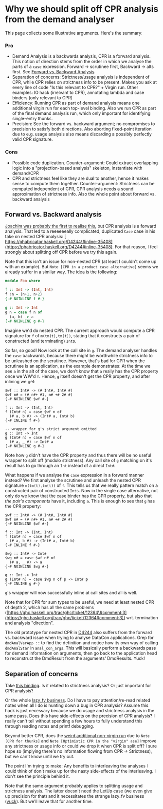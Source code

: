 # Why we should split off CPR analysis from the demand analyser


This page collects some illustrative arguments. Here's the summary:


### Pro

- Demand Analysis is a backwards analysis, CPR is a forward analysis. This notion of direction stems from the order in which we analyse the parts of a `case` expression. Forward -> scrutinee first, Backward -> alts first. See [Forward vs. Backward Analysis](#forward-vs-backward-analysis)
- Separation of concerns: Strictness/usage analysis is independent of CPR, while CPR relies on strictness info to be present. Makes you ask at every line of code "Is this relevant to CPR?" + Virgin run. Other examples: IO hack (irrelvant to CPR), annotating lambda and case binders (only relevant to CPR)
- Efficiency: Running CPR as part of demand analysis means one additional virgin run for each top-level binding. Also we run CPR as part of the final demand analysis run, which only important for identifying single-entry thunks.
- Precision: See the forward vs. backward argument; no compromises to precision to satisfy both directions. Also aborting fixed-point iteration due to e.g. usage analysis also means discarding a possibly perfectly valid CPR signature.

### Cons

- Possible code duplication. Counter-argument: Could extract overlapping logic into a "projection-based analysis" skeleton, instantiate with demand/CPR
- CPR and strictness feel like they are dual to another, hence it makes sense to compute them together. Counter-argument: Strictness can be computed independent of CPR, CPR analysis needs a sound approximation of strictness info. Also the whole point about forward vs. backward analysis

## Forward vs. Backward analysis

[Joachim was probably the first to realise this](https://gitlab.haskell.org/ghc/ghc/issues/12364#note_122038), but CPR analysis is a forward analysis. That led to a reeeeeeally complicated, duplicated `Case` case in his take on nested CPR analysis: [ https://phabricator.haskell.org/D4244\#inline-35408](https://phabricator.haskell.org/D4244#inline-35408). For that reason, I feel strongly about splitting off CPR before we try this again.

Note that this isn't an issue for non-nested CPR (at least I couldn't come up with an example). But `Note [CPR in a product case alternative]` seems we already suffer in a similar way. The idea is the following:

```hs
module Foo where

f :: Int -> (Int, Int)
f !n = (n+1, n+2)
{-# NOINLINE f #-}

g :: Int -> Int
g n = case f n of
  (a, b) -> a
{-# NOINLINE g #-}
```

Imagine we'd do nested CPR. The current approach would compute a CPR signature for `f` of `m(tm(t),tm(t))`, stating that it constructs a pair of constructed (and terminating) `Int`s.

So far, so good! Now look at the call site in `g`. The demand analyser handles the `case` backwards, because there might be worthwhile strictness info to be unleashed on the scrutinee. However, that's bad for CPR when the scrutinee is an application, as the example demonstrates: At the time we see `a` in the alt of the case, we don't know that `a` really has the CPR property once we WW'd `f`. Hence, `g` itself doesn't get the CPR property, and after inlining we get:

```
$wf :: Int# -> (# Int#, Int# #)
$wf n# = (# n#+ #1, n# +# 2# #)
{-# NOINLINE $wf #-}

f :: Int -> (Int, Int)
f (Int# n) = case $wf n of
  (# a, b #) -> (Int# a, Int# b)
{-# INLINE f #-}

-- wrapper for g's strict argument omitted
g :: Int -> Int
g (Int# n) = case $wf n of
  (# a, _ #) -> Int# a
{-# NOINLINE g #-}
```

Note how `g` didn't have the CPR property and thus there will be no useful wrapper to split off (modulo strictness). Any call site of `g` matching on it's result has to go through an `Int` instead of a direct `Int#`.

What happens if we analyse the `case` expression in a forward manner instead? We first analyse the scrutinee and unleash the nested CPR signature `m(tm(t),tm(t))` of `f`. This tells us that we really pattern match on a constructed pair of constructed `Int`s. Now in the single case alternative, not only do we know that the case binder has the CPR property, but also that *the pair's components* have it, including `a`. This is enough to see that `g` has the CPR property:

```
$wf :: Int# -> (# Int#, Int# #)
$wf n# = (# n#+ #1, n# +# 2# #)
{-# NOINLINE $wf #-}

f :: Int -> (Int, Int)
f (Int# n) = case $wf n of
  (# a, b #) -> (Int# a, Int# b)
{-# INLINE f #-}

$wg :: Int# -> Int#
$wg n# = case $wf n# of
  (# a, _ #) -> a
{-# NOINLINE $wg #-}

g :: Int -> Int
g (Int# n) = case $wg n of p -> Int# p
{-# INLINE g #-}
```

`g`'s wrapper will now successfully inline at call sites and all is well.

Note that for CPR for sum types to be useful, we need at least nested CPR of depth 2, which has all the same problems ([https://ghc.haskell.org/trac/ghc/ticket/12364\#comment:3](https://ghc.haskell.org/trac/ghc/ticket/12364#comment:3)) wrt. termination and analysis "direction".

The old prototype for nested CPR in [D4244](https://phabricator.haskell.org/D4244) also suffers from the forward vs. backward issue when trying to analyse DataCon applications. Grep for `dmdAnalVarApp ::` to find the definition and notice how its own way of calling `dmdAnalStar` in `anal_con_args`. This will basically perform a backwards pass for demand information on arguments, then go back to the application head to reconstruct the DmdResult from the arguments' DmdResults. Yuck!

## Separation of concerns


Take [this binding](https://github.com/ghc/ghc/blob/a5373c1fe172dee31e07bcb7c7f6caff1035e6ba/compiler/stranal/DmdAnal.hs#L663). Is it related to strictness analysis? Or just important for CPR analysis?


Or the whole [lazy_fv business](https://github.com/ghc/ghc/blob/a5373c1fe172dee31e07bcb7c7f6caff1035e6ba/compiler/stranal/DmdAnal.hs#L1029). Do I have to pay attention/re-read related notes when all I do is hunting down a bug in CPR analysis? Assume this hack is just necessary because we do usage and strictness analysis in the same pass. Does this have side-effects on the precision of CPR analysis? I really can't tell without spending a few hours to fully understand this through reading notes and printf debugging.


Beyond better CPR, does the [weird additional non-virgin run](https://github.com/ghc/ghc/blob/a5373c1fe172dee31e07bcb7c7f6caff1035e6ba/compiler/stranal/DmdAnal.hs#L73) due to `Note [CPR for thunks]` and `Note [Optimistic CPR in the "virgin" ase]` improve any strictness or usage info or could we drop it when CPR is split off? I sure hope so (implying there's no information flowing from CPR -\> Strictness), but we can't know until we try out.


The point I'm trying to make: Any benefits to interleaving the analyses I could think of don't make up for the nasty side-effects of the interleaving. I don't see the principle behind it.


Note that the same argument probably applies to splitting usage and strictness analysis. The latter doesn't need the LetUp case (we even give up precision for that) and it necessitates the strange lazy_fv business ([yuck](https://ghc.haskell.org/trac/ghc/ticket/14816#comment:13)). But we'll leave that for another time.
